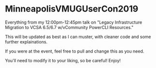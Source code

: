 # MinneapolisVMUGUserCon2019
Everything from my 12:00pm-12:45pm talk on "Legacy Infrastructure Migration to VCSA 6.5/6.7 w/vCommunity PowerCLI Resources."

This will be updated as best as I can muster, with cleaner code and some further explainations.

If you were at the event, feel free to pull and change this as you need.

You'll need to modify it to your liking, so be careful! Enjoy!
